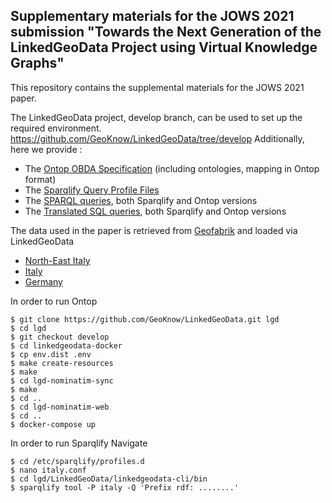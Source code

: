 Supplementary materials for the JOWS 2021 submission "Towards the Next Generation of the LinkedGeoData Project using Virtual Knowledge Graphs"
--------------------------------------------------------------------------------------------------

This repository contains the supplemental materials for the JOWS 2021 paper.

The LinkedGeoData project, develop branch, can be used to set up the required environment.
https://github.com/GeoKnow/LinkedGeoData/tree/develop
Additionally, here we provide :

[//]: # (TODO: Use the link to the specific date rather than latest)
[//]: # (TODO: Add all the files, or keep queries with different location in same file?)
- The [Ontop OBDA Specification](https://github.com/GeoKnow/LinkedGeoData/blob/develop/linkedgeodata-docker/lgd-ontop-web/lgd.obda) (including ontologies, mapping in Ontop format)
- The [Sparqlify Query Profile Files](sparqlify%20profile%20files)
- The [SPARQL queries](SPARQL%20queries), both Sparqlify and Ontop versions
- The [Translated SQL queries](translated%20SQL%20queries), both Sparqlify and Ontop versions

The data used in the paper is retrieved from [Geofabrik](http://download.geofabrik.de/) and loaded via LinkedGeoData
- [North-East Italy](http://download.geofabrik.de/europe/italy/nord-est-latest.osm.pbf)
- [Italy](http://download.geofabrik.de/europe/italy-latest.osm.pbf)
- [Germany](http://download.geofabrik.de/europe/germany-latest.osm.pbf)


In order to run Ontop
```
$ git clone https://github.com/GeoKnow/LinkedGeoData.git lgd
$ cd lgd
$ git checkout develop
$ cd linkedgeodata-docker
$ cp env.dist .env
$ make create-resources
$ make
$ cd lgd-nominatim-sync
$ make
$ cd ..
$ cd lgd-nominatim-web
$ cd ..
$ docker-compose up
```

[//]: # (TODO: Restate the steps to install LGD debian or just Sparqlify?)
[//]: # (TODO: Test again Docker for this?)
In order to run Sparqlify
Navigate
```
$ cd /etc/sparqlify/profiles.d
$ nano italy.conf
$ cd lgd/LinkedGeoData/linkedgeodata-cli/bin
$ sparqlify tool -P italy -Q 'Prefix rdf: ........'
```
